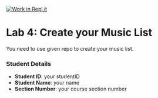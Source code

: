 [![Work in Repl.it](https://classroom.github.com/assets/work-in-replit-14baed9a392b3a25080506f3b7b6d57f295ec2978f6f33ec97e36a161684cbe9.svg)](https://classroom.github.com/online_ide?assignment_repo_id=4346460&assignment_repo_type=AssignmentRepo)
# Lab 4: Create your Music List

You need to use given repo to create your music list.

### Student Details

- **Student ID**: your studentID
- **Student Name**: your name
- **Section Number**: your course section number